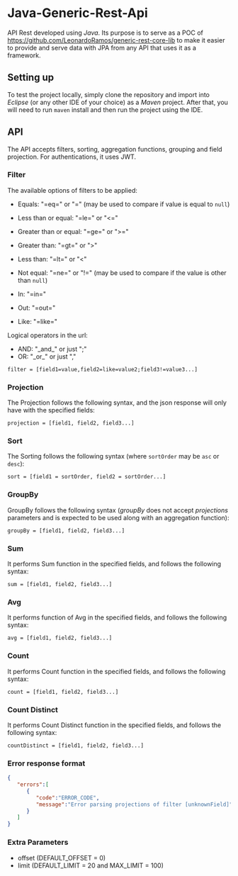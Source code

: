 # Java-Generic-Rest-Api

API Rest developed using *Java*. Its purpose is to serve as a POC of https://github.com/LeonardoRamos/generic-rest-core-lib to make it easier to provide and serve data with JPA from any API that uses it as a framework.


## Setting up

To test the project locally, simply clone the repository and import into *Eclipse* (or any other IDE of your choice) as a *Maven* project.
After that, you will need to run `maven` install and then run the project using the IDE.


## API

The API accepts filters, sorting, aggregation functions, grouping and field projection.
For authentications, it uses JWT.


### Filter
The available options of filters to be applied:

- Equals: "=eq=" or "=" (may be used to compare if value is equal to `null`)

- Less than or equal: "=le=" or "<="

- Greater than or equal: "=ge=" or ">="

- Greater than: "=gt=" or ">"

- Less than: "=lt=" or "<"

- Not equal: "=ne=" or "!=" (may be used to compare if the value is other than `null`)

- In: "=in="

- Out: "=out="

- Like: "=like="

Logical operators in the url:

- AND: "\_and\_" or just ";"
- OR: "\_or\_" or just ","


`filter = [field1=value,field2=like=value2;field3!=value3...]`

### Projection
The Projection follows the following syntax, and the json response will only have with the specified fields:

`projection = [field1, field2, field3...]`

### Sort
The Sorting follows the following syntax (where `sortOrder` may be `asc` or `desc`):

`sort = [field1 = sortOrder, field2 = sortOrder...]`

### GroupBy
GroupBy follows the following syntax (*groupBy* does not accept *projections* parameters and is expected to be used along with an aggregation function):

`groupBy = [field1, field2, field3...]`

### Sum
It performs Sum function in the specified fields, and follows the following syntax:

`sum = [field1, field2, field3...]`

### Avg
It performs function of Avg in the specified fields, and follows the following syntax:

`avg = [field1, field2, field3...]`

### Count
It performs Count function in the specified fields, and follows the following syntax:

`count = [field1, field2, field3...]`

### Count Distinct
It performs Count Distinct function in the specified fields, and follows the following syntax:

`countDistinct = [field1, field2, field3...]`

### Error response format

```json
{
   "errors":[
      {
         "code":"ERROR_CODE",
         "message":"Error parsing projections of filter [unknownField]"
      }
   ]
}
```

### Extra Parameters
- offset (DEFAULT_OFFSET = 0)
- limit (DEFAULT_LIMIT = 20 and MAX_LIMIT = 100)

